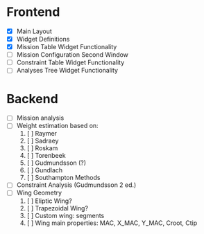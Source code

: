# Frontend

- [x] Main Layout
- [x] Widget Definitions
- [x] Mission Table Widget Functionality
- [ ] Mission Configuration Second Window
- [ ] Constraint Table Widget Functionality
- [ ] Analyses Tree Widget Functionality

# Backend
- [ ] Mission analysis
- [ ] Weight estimation based on:
    1. [ ] Raymer
    2. [ ] Sadraey
    3. [ ] Roskam
    4. [ ] Torenbeek
    5. [ ] Gudmundsson (?)
    6. [ ] Gundlach
    7. [ ] Southampton Methods
- [ ] Constraint Analysis (Gudmundsson 2 ed.)
- [ ] Wing Geometry
    1. [ ] Eliptic Wing?
    2. [ ] Trapezoidal Wing?
    3. [ ] Custom wing: segments
    4. [ ] Wing main properties: MAC, X_MAC, Y_MAC, Croot, Ctip